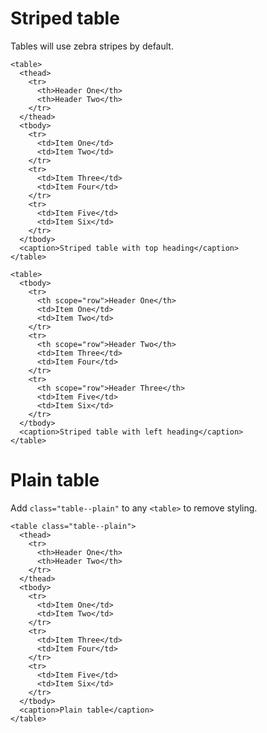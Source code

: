 # Striped table
Tables will use zebra stripes by default.

```html|plain,light,span-3
<table>
  <thead>
    <tr>
      <th>Header One</th>
      <th>Header Two</th>
    </tr>
  </thead>
  <tbody>
    <tr>
      <td>Item One</td>
      <td>Item Two</td>
    </tr>
    <tr>
      <td>Item Three</td>
      <td>Item Four</td>
    </tr>
    <tr>
      <td>Item Five</td>
      <td>Item Six</td>
    </tr>
  </tbody>
  <caption>Striped table with top heading</caption>
</table>
```
```html|plain,light,span-3
<table>
  <tbody>
    <tr>
      <th scope="row">Header One</th>
      <td>Item One</td>
      <td>Item Two</td>
    </tr>
    <tr>
      <th scope="row">Header Two</th>
      <td>Item Three</td>
      <td>Item Four</td>
    </tr>
    <tr>
      <th scope="row">Header Three</th>
      <td>Item Five</td>
      <td>Item Six</td>
    </tr>
  </tbody>
  <caption>Striped table with left heading</caption>
</table>
```

# Plain table
Add `class="table--plain"` to any `<table>` to remove styling.
```html|plain,light
<table class="table--plain">
  <thead>
    <tr>
      <th>Header One</th>
      <th>Header Two</th>
    </tr>
  </thead>
  <tbody>
    <tr>
      <td>Item One</td>
      <td>Item Two</td>
    </tr>
    <tr>
      <td>Item Three</td>
      <td>Item Four</td>
    </tr>
    <tr>
      <td>Item Five</td>
      <td>Item Six</td>
    </tr>
  </tbody>
  <caption>Plain table</caption>
</table>
```

